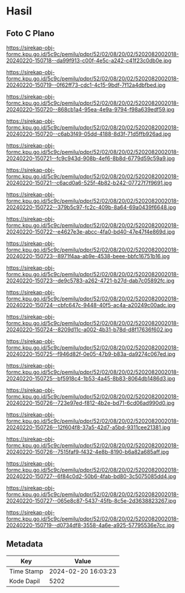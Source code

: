 # Hasil

## Foto C Plano

https://sirekap-obj-formc.kpu.go.id/5c9c/pemilu/pdpr/52/02/08/20/02/5202082002018-20240220-150718--da99f913-c00f-4e5c-a242-c41f23c0db0e.jpg

https://sirekap-obj-formc.kpu.go.id/5c9c/pemilu/pdpr/52/02/08/20/02/5202082002018-20240220-150719--0f62ff73-cdc1-4c15-9bdf-7f12a4dbfbed.jpg

https://sirekap-obj-formc.kpu.go.id/5c9c/pemilu/pdpr/52/02/08/20/02/5202082002018-20240220-150720--868cb1a4-95ea-4e9a-9794-f98a639edf59.jpg

https://sirekap-obj-formc.kpu.go.id/5c9c/pemilu/pdpr/52/02/08/20/02/5202082002018-20240220-150720--c6ab3f49-05dd-4188-8d3f-71d5ffb926ad.jpg

https://sirekap-obj-formc.kpu.go.id/5c9c/pemilu/pdpr/52/02/08/20/02/5202082002018-20240220-150721--fc9c943d-908b-4ef6-8b8d-6779d59c59a9.jpg

https://sirekap-obj-formc.kpu.go.id/5c9c/pemilu/pdpr/52/02/08/20/02/5202082002018-20240220-150721--c6acd0a6-525f-4b82-b242-07727f7f9691.jpg

https://sirekap-obj-formc.kpu.go.id/5c9c/pemilu/pdpr/52/02/08/20/02/5202082002018-20240220-150722--379b5c97-fc2c-409b-8a64-69a0439f6648.jpg

https://sirekap-obj-formc.kpu.go.id/5c9c/pemilu/pdpr/52/02/08/20/02/5202082002018-20240220-150722--e4627e3e-abcc-4fa0-bd40-47e47f4e869d.jpg

https://sirekap-obj-formc.kpu.go.id/5c9c/pemilu/pdpr/52/02/08/20/02/5202082002018-20240220-150723--8971f4aa-ab9e-4538-beee-bbfc16751b16.jpg

https://sirekap-obj-formc.kpu.go.id/5c9c/pemilu/pdpr/52/02/08/20/02/5202082002018-20240220-150723--de9c5783-a262-4721-b27d-dab7c05892fc.jpg

https://sirekap-obj-formc.kpu.go.id/5c9c/pemilu/pdpr/52/02/08/20/02/5202082002018-20240220-150724--cbfc647c-9448-40f5-ac4a-a20249c00adc.jpg

https://sirekap-obj-formc.kpu.go.id/5c9c/pemilu/pdpr/52/02/08/20/02/5202082002018-20240220-150724--8209d11c-a002-4b31-b78d-d8f17636f602.jpg

https://sirekap-obj-formc.kpu.go.id/5c9c/pemilu/pdpr/52/02/08/20/02/5202082002018-20240220-150725--f946d82f-0e05-47b9-b83a-da9274c067ed.jpg

https://sirekap-obj-formc.kpu.go.id/5c9c/pemilu/pdpr/52/02/08/20/02/5202082002018-20240220-150725--bf5918c4-1b53-4a45-8b83-8064db1486d3.jpg

https://sirekap-obj-formc.kpu.go.id/5c9c/pemilu/pdpr/52/02/08/20/02/5202082002018-20240220-150726--723e97ed-f812-4b2e-bd71-6cd06ad990d0.jpg

https://sirekap-obj-formc.kpu.go.id/5c9c/pemilu/pdpr/52/02/08/20/02/5202082002018-20240220-150726--12f604f8-37a5-42d7-a5bd-9311cee21381.jpg

https://sirekap-obj-formc.kpu.go.id/5c9c/pemilu/pdpr/52/02/08/20/02/5202082002018-20240220-150726--7515faf9-f432-4e8b-8190-b6a82a685aff.jpg

https://sirekap-obj-formc.kpu.go.id/5c9c/pemilu/pdpr/52/02/08/20/02/5202082002018-20240220-150727--6f84c0d2-50b6-4fab-bd80-3c5075085dd4.jpg

https://sirekap-obj-formc.kpu.go.id/5c9c/pemilu/pdpr/52/02/08/20/02/5202082002018-20240220-150727--065e8c87-5437-45fb-8c5e-2d3638823267.jpg

https://sirekap-obj-formc.kpu.go.id/5c9c/pemilu/pdpr/52/02/08/20/02/5202082002018-20240220-150719--d0734df8-3558-4a6e-a925-57795536e7cc.jpg


## Metadata

| Key        | Value               |
| ---------- | ------------------- |
| Time Stamp | 2024-02-20 16:03:23 |
| Kode Dapil | 5202                |




